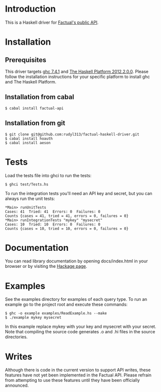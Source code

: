 # Introduction

This is a Haskell driver for [Factual's public API](http://developer.factual.com/display/docs/Factual+Developer+APIs+Version+3).

# Installation

## Prerequisites

This driver targets [ghc 7.4.1](http://www.haskell.org/ghc/)
and [The Haskell Platform 2012.2.0.0](http://hackage.haskell.org/platform/).
Please follow the installation instructions for your specific
platform to install ghc and The Haskell Platform.

## Installation from cabal

    $ cabal install factual-api

## Installation from git

    $ git clone git@github.com:rudyl313/factual-haskell-driver.git
    $ cabal install hoauth
    $ cabal install aeson

# Tests

Load the tests file into ghci to run the tests:

    $ ghci test/Tests.hs

To run the integration tests you'll need an API key and secret, but you
can always run the unit tests:

    *Main> runUnitTests
    Cases: 41  Tried: 41  Errors: 0  Failures: 0
    Counts {cases = 41, tried = 41, errors = 0, failures = 0}
    *Main> runIntegrationTests "mykey" "mysecret"
    Cases: 10  Tried: 10  Errors: 0  Failures: 0
    Counts {cases = 10, tried = 10, errors = 0, failures = 0}

# Documentation

You can read library documentation by opening docs/index.html in
your browser or by visiting the [Hackage page](http://hackage.haskell.org/package/factual-api).

# Examples

See the examples directory for examples of each query type. To
run an example go to the project root and execute these commands:

    $ ghc -o example examples/ReadExample.hs --make
    $ ./example mykey mysecret

In this example replace mykey with your key and mysecret with your
secret. Note that compiling the source code generates .o and .hi
files in the source directories.

# Writes

Although there is code in the current version to support API writes,
these features have not yet been implemented in the Factual API. Please
refrain from attempting to use these features until they have been
officially announced.
